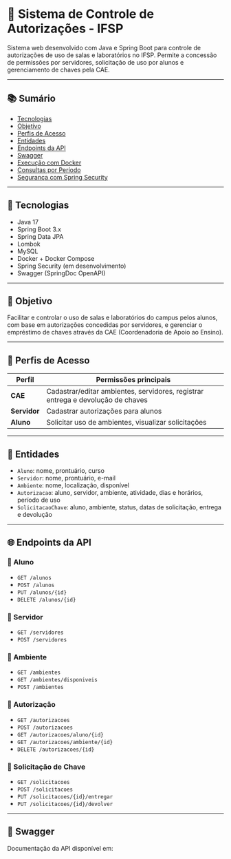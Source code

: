 # 🔐 Sistema de Controle de Autorizações - IFSP

Sistema web desenvolvido com Java e Spring Boot para controle de autorizações de uso de salas e laboratórios no IFSP. Permite a concessão de permissões por servidores, solicitação de uso por alunos e gerenciamento de chaves pela CAE.

---

## 📚 Sumário

- [Tecnologias](#tecnologias)
- [Objetivo](#objetivo)
- [Perfis de Acesso](#perfis-de-acesso)
- [Entidades](#entidades)
- [Endpoints da API](#endpoints-da-api)
- [Swagger](#swagger)
- [Execução com Docker](#execução-com-docker)
- [Consultas por Período](#consultas-por-período)
- [Segurança com Spring Security](#segurança-com-spring-security)

---

## 🚀 Tecnologias

- Java 17
- Spring Boot 3.x
- Spring Data JPA
- Lombok
- MySQL
- Docker + Docker Compose
- Spring Security (em desenvolvimento)
- Swagger (SpringDoc OpenAPI)

---

## 🎯 Objetivo

Facilitar e controlar o uso de salas e laboratórios do campus pelos alunos, com base em autorizações concedidas por servidores, e gerenciar o empréstimo de chaves através da CAE (Coordenadoria de Apoio ao Ensino).

---

## 👥 Perfis de Acesso

| Perfil     | Permissões principais                                                                 |
|------------|----------------------------------------------------------------------------------------|
| **CAE**    | Cadastrar/editar ambientes, servidores, registrar entrega e devolução de chaves       |
| **Servidor** | Cadastrar autorizações para alunos                                                  |
| **Aluno**    | Solicitar uso de ambientes, visualizar solicitações                                 |

---

## 🧱 Entidades

- `Aluno`: nome, prontuário, curso
- `Servidor`: nome, prontuário, e-mail
- `Ambiente`: nome, localização, disponível
- `Autorizacao`: aluno, servidor, ambiente, atividade, dias e horários, período de uso
- `SolicitacaoChave`: aluno, ambiente, status, datas de solicitação, entrega e devolução

---

## 🌐 Endpoints da API

### 🔸 Aluno
- `GET /alunos`
- `POST /alunos`
- `PUT /alunos/{id}`
- `DELETE /alunos/{id}`

### 🔸 Servidor
- `GET /servidores`
- `POST /servidores`

### 🔸 Ambiente
- `GET /ambientes`
- `GET /ambientes/disponiveis`
- `POST /ambientes`

### 🔸 Autorização
- `GET /autorizacoes`
- `POST /autorizacoes`
- `GET /autorizacoes/aluno/{id}`
- `GET /autorizacoes/ambiente/{id}`
- `DELETE /autorizacoes/{id}`

### 🔸 Solicitação de Chave
- `GET /solicitacoes`
- `POST /solicitacoes`
- `PUT /solicitacoes/{id}/entregar`
- `PUT /solicitacoes/{id}/devolver`

---

## 📑 Swagger

Documentação da API disponível em:


